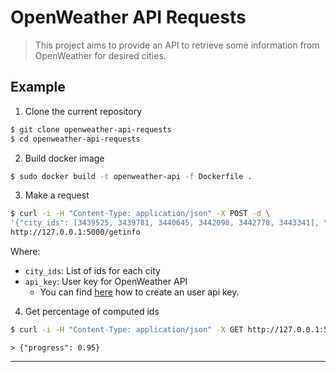 # OpenWeather API Requests
> This project aims to provide an API to retrieve some information from OpenWeather for desired cities.

## Example
1. Clone the current repository
```bash
$ git clone openweather-api-requests
$ cd openweather-api-requests
```

2. Build docker image
```bash
$ sudo docker build -t openweather-api -f Dockerfile .
```

3. Make a request
```bash
$ curl -i -H "Content-Type: application/json" -X POST -d \
'{"city_ids": [3439525, 3439781, 3440645, 3442098, 3442778, 3443341], "api_key": "AAAAAAAAAAAAA"}' \
http://127.0.0.1:5000/getinfo
```
Where:
- `city_ids`: List of ids for each city
- `api_key`: User key for OpenWeather API
    - You can find [here](https://openweathermap.org/appid) how to create an user api key.
 
 4. Get percentage of computed ids
 ```bash
 $ curl -i -H "Content-Type: application/json" -X GET http://127.0.0.1:5000/getinfo
 ```
 ```
 > {"progress": 0.95}
 ```
 ---

